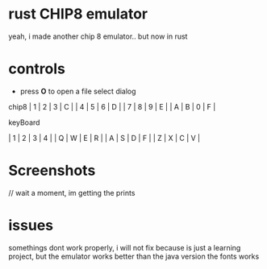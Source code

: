 # rust CHIP8 emulator

yeah, i made another chip 8 emulator.. but now in rust

# controls

* press **O** to open a file select dialog

chip8
| 1 | 2 | 3 | C |
| 4 | 5 | 6 | D |
| 7 | 8 | 9 | E |
| A | B | 0 | F |

keyBoard

| 1 | 2 | 3 | 4 |
| Q | W | E | R |
| A | S | D | F |
| Z | X | C | V |

# Screenshots

// wait a moment, im getting the prints

# issues

somethings dont work properly, i will not fix because is just a learning project, but the emulator works better than the java version
the fonts works

